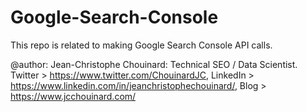 # Google-Search-Console
This repo is related to making Google Search Console API calls.

@author: Jean-Christophe Chouinard: Technical SEO / Data Scientist. 
Twitter > https://www.twitter.com/ChouinardJC, 
LinkedIn > https://www.linkedin.com/in/jeanchristophechouinard/, 
Blog > https://www.jcchouinard.com/
